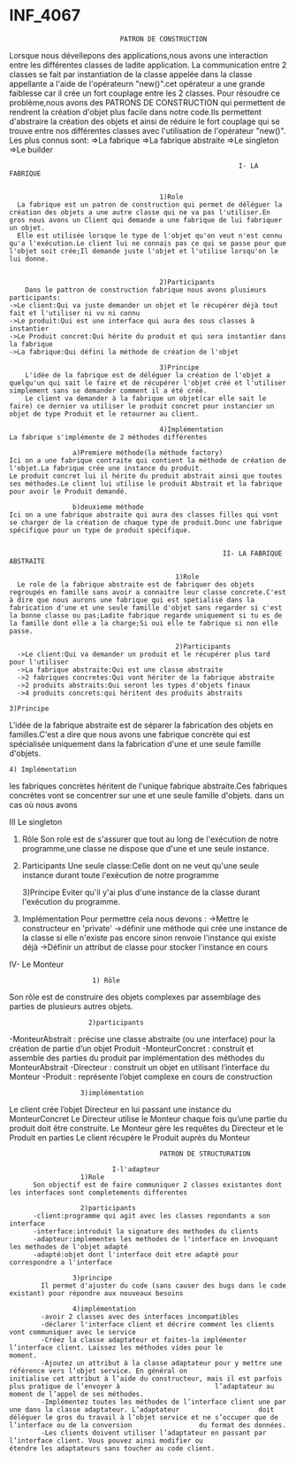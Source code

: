 # INF_4067
                                PATRON DE CONSTRUCTION
                                
Lorsque nous dévellepons des applications,nous avons une interaction entre les différentes classes de ladite application.
La communication entre 2 classes se fait par instantiation de la classe appelée dans la classe appellante a l'aide de l'opérateurn "new()".cet opérateur a une grande faiblesse car il crée un fort couplage entre les 2 classes.
  Pour résoudre ce problème,nous avons des PATRONS DE CONSTRUCTION qui permettent de rendrent la création d'objet plus facile dans notre code.Ils permettent d'abstraire la création des objets et ainsi de réduire le fort couplage qui se trouve entre nos différentes classes avec l'utilisation de l'opérateur "new()".
  Les plus connus sont:
  =>La fabrique
  =>La fabrique abstraite
  =>Le singleton
  =>Le builder

                                                              
                                                              
                                                              I- LA FABRIQUE

                                                              
                                          1)Role                        
      La fabrique est un patron de construction qui permet de déléguer la création des objets a une autre classe qui ne va pas l'utiliser.En gros nous avons un Client qui demande a une fabrique de lui fabriquer un objet.
      Elle est utilisée lorsque le type de l'objet qu'on veut n'est connu qu'a l'exécution.Le client lui ne connais pas ce qui se passe pour que l'objet soit crée;Il demande juste l'objet et l'utilise lorsqu'on le lui donne.


                                          2)Participants
        Dans le pattron de construction fabrique nous avons plusieurs participants:
    ->Le client:Qui va juste demander un objet et le récupérer déjà tout fait et l'utiliser ni vu ni connu
    ->Le produit:Qui est une interface qui aura des sous classes à instantier
    ->Le Produit concret:Qui hérite du produit et qui sera instantier dans la fabrique
    ->La fabrique:Qui défini la méthode de création de l'objet

                                          3)Principe
        L'idée de la fabrique est de déléguer la création de l'objet a quelqu'un qui sait le faire et de récupérer l'objet créé et l'utiliser simplement sans se demander comment il a été créé.
        Le client va demander à la fabrique un objet(car elle sait le faire) ce dernier va utiliser le produit concret pour instancier un objet de type Produit et le retourner au client.

                                          4)Implémentation
    La fabrique s'implémente de 2 méthodes différentes

                    a)Premiere méthode(la méthode factory)
    Ici on a une fabrique contraite qui contient la méthode de création de l'objet.La fabrique crée une instance du produit.
    Le produit concret lui il hérite du produit abstrait ainsi que toutes ses méthodes.Le client lui utilise le produit Abstrait et la fabrique pour avoir le Produit demandé.

                    b)deuxieme méthode
    Ici on a une fabrique abstraite qui aura des classes filles qui vont se charger de la création de chaque type de produit.Donc une fabrique spécifique pour un type de produit spécifique.


                                                          II- LA FABRIQUE ABSTRAITE

                                              1)Role
      Le role de la fabrique abstraite est de fabriquer des objets regroupés en famille sans avoir a connaitre leur classe concrete.C'est à dire que nous aurons une fabrique qui est spétialisé dans la fabrication d'une et une seule famille d'objet sans regarder si c'est la bonne classe ou pas;Ladite fabrique regarde uniquement si tu es de la famille dont elle a la charge;Si oui elle te fabrique si non elle passe.

                                              2)Participants
      ->Le client:Qui va demander un produit et le récupérer plus tard pour l'utiliser
      ->La fabrique abstraite:Qui est une classe abstraite
      ->2 fabriques concretes:Qui vont hériter de la fabrique abstraite
      ->2 produits abstraits:Qui seront les types d'objets finaux
      ->4 produits concrets:qui héritent des produits abstraits

    3)Principe
L'idée de la fabrique abstraite est de séparer la fabrication des objets en familles.C'est a dire que nous avons une fabrique concrète qui est spécialisée uniquement dans la fabrication d'une et une seule famille d'objets.

    4) Implémentation 
    
les fabriques concrètes héritent de l'unique fabrique abstraite.Ces fabriques concrètes vont se concentrer sur une et une seule famille d'objets.
   dans un cas où nous avons 


   III Le singleton 

  1) Rôle
Son role est de s'assurer que tout au long de l'exécution de notre programme,une classe ne dispose que d'une et une seule instance.

2) Participants
   Une seule classe:Celle dont on ne veut qu'une seule instance durant toute l'exécution de notre programme

   3)Principe
Eviter qu'il y'ai plus d'une instance de la classe durant l'exécution du programme.
     
  4) Implémentation
Pour permettre cela nous devons :
 ->Mettre le constructeur en   'private'
 ->définir une méthode qui crée une instance de la classe si elle n'existe pas encore sinon renvoie l'instance qui existe déjà 
 ->Définir un attribut de classe pour stocker l'instance en cours


 IV- Le Monteur

                         1) Rôle
Son rôle est de construire des objets complexes par assemblage des parties de plusieurs autres objets.

                        2)participants

-MonteurAbstrait : précise une classe abstraite (ou une interface)  pour la création de partie d’un objet Produit
-MonteurConcret : construit et assemble des parties du produit par implémentation des méthodes du MonteurAbstrait
-Directeur : construit un objet en utilisant l’interface du Monteur
-Produit : représente l’objet complexe en cours de construction

                      3)implémentation
Le client crée l’objet Directeur en lui passant une instance du MonteurConcret
Le Directeur utilise le Monteur chaque fois qu’une partie du produit doit être construite.
Le Monteur gère les requêtes du Directeur et le Produit en parties
Le client récupère le Produit auprès du Monteur
  
      



                                          PATRON DE STRUCTURATION

                              I-l'adapteur
                      1)Role
          Son objectif est de faire communiquer 2 classes existantes dont les interfaces sont completements differentes

                      2)participants
          -client:programme qui agit avec les classes repondants a son interface
          -interface:introduit la signature des methodes du clients
          -adapteur:implementes les methodes de l'interface en invoquant les methodes de l'objet adapté
          -adapté:objet dont l'interface doit etre adapté pour correspondre a l'interface

                    3)principe
            Il permet d'ajuster du code (sans causer des bugs dans le code existant) pour répondre aux nouveaux besoins

                    4)implémentation
            -avoir 2 classes avec des interfaces incompatibles
            -déclarer l'interface client et décrire comment les clients vont communiquer avec le service
            -Créez la classe adaptateur et faites-la implémenter l’interface client. Laissez les méthodes vides pour le                   moment.
            -Ajoutez un attribut à la classe adaptateur pour y mettre une référence vers l’objet service. En général on                   initialise cet attribut à l’aide du constructeur, mais il est parfois plus pratique de l’envoyer à                        l’adaptateur au moment de l’appel de ses méthodes.
            -Implémentez toutes les méthodes de l’interface client une par une dans la classe adaptateur. L’adaptateur                    doit déléguer le gros du travail à l’objet service et ne s’occuper que de l’interface ou de la conversion                 du format des données.
            -Les clients doivent utiliser l’adaptateur en passant par l’interface client. Vous pouvez ainsi modifier ou                   étendre les adaptateurs sans toucher au code client.
